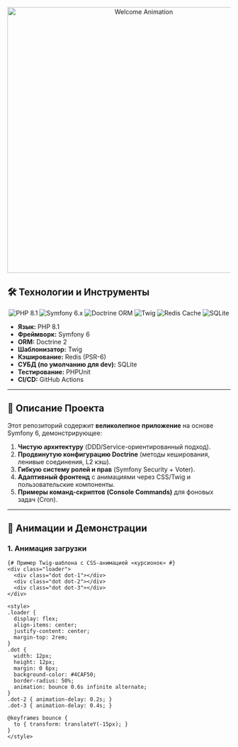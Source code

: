 <p align="center">
  <!-- Анимационный GIF-баннер в шапке -->
  <img src="https://media.giphy.com/media/26ufdipQqU2lhNA4g/giphy.gif" alt="Welcome Animation" width="600" />
</p>

## 🛠 Технологии и Инструменты

<p align="center">
  <!-- Шильдики (badges) с указанием версий -->
  <img src="https://img.shields.io/badge/PHP-8.1-blue.svg" alt="PHP 8.1" />
  <img src="https://img.shields.io/badge/Symfony-6.x-purple.svg" alt="Symfony 6.x" />
  <img src="https://img.shields.io/badge/Doctrine-2.x-green.svg" alt="Doctrine ORM" />
  <img src="https://img.shields.io/badge/Twig-3.x-orange.svg" alt="Twig" />
  <img src="https://img.shields.io/badge/Redis-^6.0-red.svg" alt="Redis Cache" />
  <img src="https://img.shields.io/badge/SQLite-3.x-yellow.svg" alt="SQLite" />
</p>

- **Язык:** PHP 8.1  
- **Фреймворк:** Symfony 6  
- **ORM:** Doctrine 2  
- **Шаблонизатор:** Twig  
- **Кэширование:** Redis (PSR-6)  
- **СУБД (по умолчанию для dev):** SQLite  
- **Тестирование:** PHPUnit  
- **CI/CD:** GitHub Actions  

---

## 📜 Описание Проекта

Этот репозиторий содержит **великолепное приложение** на основе Symfony 6, демонстрирующее:

1. **Чистую архитектуру** (DDD/Service-ориентированный подход).  
2. **Продвинутую конфигурацию Doctrine** (методы кеширования, ленивые соединения, L2 кэш).  
3. **Гибкую систему ролей и прав** (Symfony Security + Voter).  
4. **Адаптивный фронтенд** с анимациями через CSS/Twig и пользовательские компоненты.  
5. **Примеры команд-скриптов (Console Commands)** для фоновых задач (Cron).  

---

## 🎨 Анимации и Демонстрации

### 1. Анимация загрузки

```twig
{# Пример Twig-шаблона с CSS-анимацией «курсионок» #}
<div class="loader">
  <div class="dot dot-1"></div>
  <div class="dot dot-2"></div>
  <div class="dot dot-3"></div>
</div>

<style>
.loader {
  display: flex;
  align-items: center;
  justify-content: center;
  margin-top: 2rem;
}
.dot {
  width: 12px;
  height: 12px;
  margin: 0 6px;
  background-color: #4CAF50;
  border-radius: 50%;
  animation: bounce 0.6s infinite alternate;
}
.dot-2 { animation-delay: 0.2s; }
.dot-3 { animation-delay: 0.4s; }

@keyframes bounce {
  to { transform: translateY(-15px); }
}
</style>
